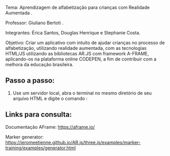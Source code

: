 
Tema: Aprendizagem de alfabetização para crianças com Realidade Aumentada .

Professor:	 Giuliano Bertoti .

Integrantes: 	Érica Santos, Douglas Henrique e Stephanie Costa.

Objetivo: Criar um aplicativo com intuito de ajudar crianças no processo de alfabetização, utilizando realidade aumentada, com as tecnologias HTML/JS utilizando as bibliotecas AR.JS com framework A-FRAME, aplicando-os na plataforma online CODEPEN, a fim de contribuir com a melhora da educação brasileira.

## Passo a passo:
1. Use um servidor local, abra o terminal no mesmo  diretório de seu arquivo HTML e digite o  comando :
## Links para consulta:
Documentação AFrame: https://aframe.io/ 

Marker generator: https://jeromeetienne.github.io/AR.js/three.js/examples/marker-training/examples/generator.html
